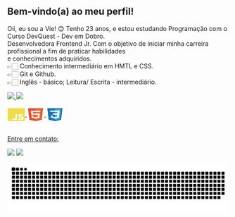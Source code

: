 ## Bem-vindo(a) ao meu perfil! 
Oii, eu sou a Vie! 😊 Tenho 23 anos, e estou estudando Programação com o Curso DevQuest - Dev em Dobro. <br>
Desenvolvedora Frontend Jr. Com o objetivo de iniciar minha carreira profissional a fim de praticar habilidades<br>
e conhecimentos adquiridos.<br>
👉🏻 Conhecimento intermediário em HMTL e CSS.<br>
👉🏻 Git e Github. <br>
👉🏻 Inglês - básico; Leitura/ Escrita - intermediário. <br>

 <div>
   <a href="https://github.com/Vitoria-Floriano">
   <img height="180em" src="https://github-readme-stats.vercel.app/api?username=Vitoria-Floriano&show_icons=true&theme=tokyonight&include_all_commits=true&count_private=true"/>
   <img height="180em" src="https://github-readme-stats.vercel.app/api/top-langs/?username=Vitoria-Floriano&layout=compact&langs_count=6&theme=tokyonight"/>

</div>
<div style="display: inline_block"><br>
  <img align="center" alt="Js" height="30" width="40" src="https://raw.githubusercontent.com/devicons/devicon/master/icons/javascript/javascript-plain.svg">
  <img align="center" alt="HTML" height="30" width="40" src="https://raw.githubusercontent.com/devicons/devicon/master/icons/html5/html5-original.svg">
  <img align="center" alt="CSS" height="30" width="40" src="https://raw.githubusercontent.com/devicons/devicon/master/icons/css3/css3-original.svg">
</div>
 
 <br>
 
 Entre em contato:
 <div>
   <a href="https://www.linkedin.com/in/vitoria-floriano/" target="_blank"><img src="https://img.shields.io/badge/-LinkedIn-%230077B5?style=for-the-badge&logo=linkedin&logoColor=white" target="_blank"></a>
   <a href = "mailto:viefloriano@hotmail.com"><img src="https://img.shields.io/badge/Microsoft_Outlook-0078D4?style=for-the-badge&logo=microsoft-outlook&logoColor=white"></a>
 </div>
 
<div> 

![snake gif](https://github.com/Vitoria-Floriano/Vitoria-Floriano/blob/output/github-contribution-grid-snake.svg)

</div>

